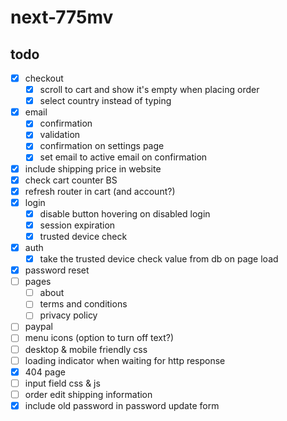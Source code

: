 # next-775mv

## todo

- [x] checkout
  - [x] scroll to cart and show it's empty when placing order
  - [x] select country instead of typing
- [x] email
  - [x] confirmation
  - [x] validation
  - [x] confirmation on settings page
  - [x] set email to active email on confirmation
- [x] include shipping price in website
- [x] check cart counter BS
- [x] refresh router in cart (and account?)
- [x] login
  - [x] disable button hovering on disabled login
  - [x] session expiration
  - [x] trusted device check
- [x] auth
  - [x] take the trusted device check value from db on page load
- [x] password reset
- [ ] pages
  - [ ] about
  - [ ] terms and conditions
  - [ ] privacy policy
- [ ] paypal
- [ ] menu icons (option to turn off text?)
- [ ] desktop & mobile friendly css
- [ ] loading indicator when waiting for http response
- [x] 404 page
- [ ] input field css & js
- [ ] order edit shipping information
- [x] include old password in password update form